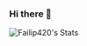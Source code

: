 ### Hi there 👋

![Failip420's Stats](https://github-readme-stats.vercel.app/api?username=asili2001&count_private=true&show_icons=true&include_all_commits=true&hide_border=true&count_private=true&theme=radical&bg_color=00000000)
<!--
**Failip420/Failip420** is a ✨ _special_ ✨ repository because its `README.md` (this file) appears on your GitHub profile.

Here are some ideas to get you started:

- 🔭 I’m currently working on ...
- 🌱 I’m currently learning ...
- 👯 I’m looking to collaborate on ...
- 🤔 I’m looking for help with ...
- 💬 Ask me about ...
- 📫 How to reach me: ...
- 😄 Pronouns: ...
- ⚡ Fun fact: ...
-->

